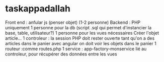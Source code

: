 # taskappadallah

Front end : anfular js (penser objet) (1-2 personne)
Backend : PHP uniquement
        1 personne pour la db (script .sql qui permet d'instancier la base, table, utilisateur?)
        1 personne pour les vues nécessaires
        Créer l'objet article...
        1 controleur : la session PHP doit rester ouverte tant qu'on a des articles dans le panier
            avec angular on doit voir les objets dans le panier
        1 routeur :comme routes.php
        1 service : app-factory-monservice
                lié au controleur, pour récupérer des données entre les vues